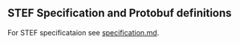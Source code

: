 ## STEF Specification and Protobuf definitions

For STEF specificataion see [specification.md](specification.md).
